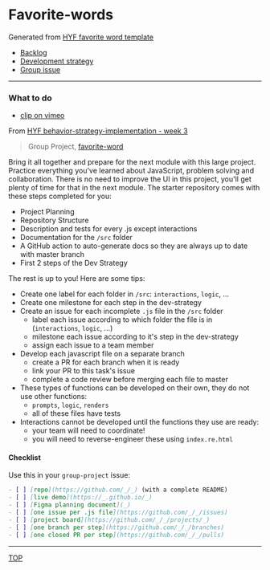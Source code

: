 # Favorite-words

Generated from [HYF favorite word template](https://github.com/HackYourFutureBelgium/favorite-word)    

- [Backlog](./project-planning/backlog.md)
- [Development strategy](./project-planning/development-strategy.md)
- [Group issue](https://github.com/HackYourFutureBelgium/class-11-12/issues/207)
---
### What to do

- [clip on vimeo](https://vimeo.com/485101478)   

From [HYF behavior-strategy-implementation - week 3](https://github.com/HackYourFutureBelgium/behavior-strategy-implementation)    

> Group Project, [favorite-word](https://github.com/HackYourFutureBelgium/favorite-word)

Bring it all together and prepare for the next module with this large project. Practice everything you've learned about JavaScript, problem solving and collaboration. There is no need to improve the UI in this project, you'll get plenty of time for that in the next module. The starter repository comes with these steps completed for you:

- Project Planning
- Repository Structure
- Description and tests for every .js except interactions
- Documentation for the `/src` folder
- A GitHub action to auto-generate docs so they are always up to date with master branch
- First 2 steps of the Dev Strategy

The rest is up to you! Here are some tips:

- Create one label for each folder in `/src`: `interactions`, `logic`, ...
- Create one milestone for each step in the dev-strategy
- Create an issue for each incomplete `.js` file in the `/src` folder
  - label each issue according to which folder the file is in (`interactions`, `logic`, ...)
  - milestone each issue according to it's step in the dev-strategy
  - assign each issue to a team member
- Develop each javascript file on a separate branch
  - create a PR for each branch when it is ready
  - link your PR to this task's issue
  - complete a code review before merging each file to master
- These types of functions can be developed on their own, they do not use other functions:
  - `prompts`, `logic`, `renders`
  - all of these files have tests
- Interactions cannot be developed until the functions they use are ready:
  - your team will need to coordinate!
  - you will need to reverse-engineer these using `index.re.html`

#### Checklist

Use this in your `group-project` issue:

```markdown
- [ ] [repo](https://github.com/_/_) (with a complete README)
- [ ] [live demo](https://_.github.io/_)
- [ ] [Figma planning document](_)
- [ ] [one issue per .js file](https://github.com/_/_/issues)
- [ ] [project board](https://github.com/_/_/projects/_)
- [ ] [one branch per step](https://github.com/_/_/branches)
- [ ] [one closed PR per step](https://github.com/_/_/pulls)
```

---
[TOP](#favorite-words)


